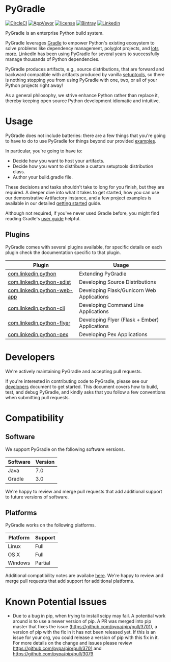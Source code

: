 # PyGradle

[![CircleCI](https://img.shields.io/circleci/project/github/linkedin/pygradle.svg?style=flat-square)]()
[![AppVeyor](https://img.shields.io/appveyor/ci/ethankhall/pygradle.svg?style=flat-square)]()
[![license](https://img.shields.io/github/license/linkedin/pygradle.svg?style=flat-square)]()
[![Bintray](https://img.shields.io/bintray/v/linkedin/maven/pygradle-plugin.svg?style=flat-square)]()
[![Linkedin](https://img.shields.io/badge/opensource-linkedin-blue.svg?style=flat-square)]()

PyGradle is an enterprise Python build system.

PyGradle leverages [Gradle](https://gradle.org/) to empower Python's existing
ecosystem to solve problems like dependency management, polyglot projects, and
[lots more](https://engineering.linkedin.com/blog/2016/08/introducing--py-gradle--an-open-source-python-plugin-for-gradle).
LinkedIn has been using PyGradle for several years to successfully manage
thousands of Python dependencies.

PyGradle produces artifacts, e.g., source distributions, that are forward and
backward compatible with artifacts produced by vanilla
[setuptools](https://setuptools.readthedocs.io/en/latest/), so there is nothing
stopping you from using PyGradle with one, two, or all of your Python projects
right away!

As a general philosophy, we strive enhance Python rather than replace it,
thereby keeping open source Python development idiomatic and intuitive.

# Usage

PyGradle does not include batteries: there are a few things that you're going
to have to do to use PyGradle for things beyond our provided [examples](examples).

In particular, you're going to have to:

- Decide how you want to host your artifacts.
- Decide how you want to distribute a custom setuptools distribution class.
- Author your build.gradle file.

These decisions and tasks shouldn't take to long for you finish, but they are
required. A deeper dive into what it takes to get started, how you can use our
demonstrative Artifactory instance, and a few project examples is available in
our detailed [getting started](docs/getting-started.md) guide.

Although not required, if you've never used Gradle before, you might
find reading Gradle's [user guide](https://docs.gradle.org/3.3/userguide/userguide.html)
helpful.

## Plugins

PyGradle comes with several plugins available, for specific details on each
plugin check the documentation specific to that plugin.

| Plugin                                                        | Usage                                         |
|---------------------------------------------------------------|-----------------------------------------------|
| [com.linkedin.python](docs/plugins/python.md)                 | Extending PyGradle                            |
| [com.linkedin.python-sdist](docs/plugins/python-sdist.md)     | Developing Source Distributions               |
| [com.linkedin.python-web-app](docs/plugins/python-web-app.md) | Developing Flask/Gunicorn Web Applications    |
| [com.linkedin.python-cli](docs/plugins/python-cli.md)         | Developing Command Line Applications          |
| [com.linkedin.python-flyer](docs/plugins/python-flyer.md)     | Developing Flyer (Flask + Ember) Applications |
| [com.linkedin.python-pex](docs/plugins/python-pex.md)         | Developing Pex Applications                   |

# Developers

We're actively maintaining PyGradle and accepting pull requests.

If you're interested in contributing code to PyGradle, please see our
[developers](docs/developers.md) document to get started. This document covers
how to build, test, and debug PyGradle, and kindly asks that you follow a few
conventions when submitting pull requests.

# Compatibility

## Software

We support PyGradle on the following software versions.

| Software | Version |
|----------|---------|
| Java     | 7.0     |
| Gradle   | 3.0     |

We're happy to review and merge pull requests that add additional support to
future versions of software.

## Platforms

PyGradle works on the following platforms.

| Platform  | Support    |
|-----------|------------|
| Linux     | Full       |
| OS X      | Full       |
| Windows   | Partial    |

Additional compatibility notes are availabe [here](docs/compatibility.md).
We're happy to review and merge pull requests that add support for additional
platforms.

# Known Potential Issues

- Due to a bug in pip, when trying to install scipy may fail. A potential work
around is to use a newer version of pip. A PR was merged into pip master that
fixes the issue (https://github.com/pypa/pip/pull/3701), a version of pip with
the fix in it has not been released yet. If this is an issue for your org, you
could release a version of pip with this fix in it. For more details on the
change and issues please review https://github.com/pypa/pip/pull/3701 and
https://github.com/pypa/pip/pull/3079
